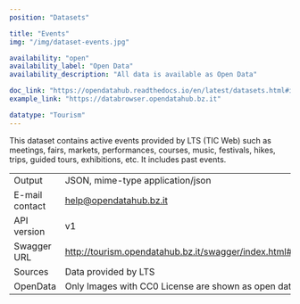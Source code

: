 ```yaml
---
position: "Datasets"

title: "Events"
img: "/img/dataset-events.jpg"

availability: "open"
availability_label: "Open Data"
availability_description: "All data is available as Open Data"

doc_link: "https://opendatahub.readthedocs.io/en/latest/datasets.html#it-lts-event"
example_link: "https://databrowser.opendatahub.bz.it"

datatype: "Tourism"
---
```


This dataset contains active events provided by LTS (TIC Web) such as meetings, fairs, markets, performances, courses, music, festivals, hikes, trips, guided tours, exhibitions, etc. It includes past events.

|                |                                                          |
| :------------- | -------------------------------------------------------- |
| Output         | JSON, mime-type application/json                         |
| E-mail contact | help@opendatahub.bz.it                                   |
| API version    | v1                                                       |
| Swagger URL    | http://tourism.opendatahub.bz.it/swagger/index.html#/Event |
| Sources        | Data provided by LTS                                     |
| OpenData       | Only Images with CC0 License are shown as open data.     |
